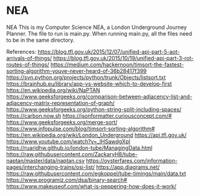 # NEA
NEA
This is my Computer Science NEA, a London Underground Journey Planner. The file to run is main.py. When running main.py, all the files need to be in the same directory. 

References:
    https://blog.tfl.gov.uk/2015/12/07/unified-api-part-5-aot-arrivals-of-things/ 
    https://blog.tfl.gov.uk/2015/10/19/unified-api-part-3-rot-routes-of-things/
    https://medium.com/hackernoon/timsort-the-fastest-sorting-algorithm-youve-never-heard-of-36b28417f399
    https://svn.python.org/projects/python/trunk/Objects/listsort.txt
    https://brainhub.eu/library/app-vs-website-which-to-develop-first 
    https://en.wikipedia.org/wiki/NaPTAN
    https://www.geeksforgeeks.org/comparison-between-adjacency-list-and-adjacency-matrix-representation-of-graph/ 
    https://www.geeksforgeeks.org/python-string-split-including-spaces/ 
    https://carbon.now.sh 
    https://jsonformatter.curiousconcept.com/# 
    https://www.geeksforgeeks.org/merge-sort/ 
    https://www.infopulse.com/blog/timsort-sorting-algorithm#
    https://en.wikipedia.org/wiki/London_Underground 
    https://api.tfl.gov.uk/ 
    https://www.youtube.com/watch?v=_lHSawdgXpI
    https://ruaridhw.github.io/london-tube/ManagingData.html
    https://raw.githubusercontent.com/ZackaryH8/tube-naptan/master/data/naptan.csv
    https://oysterfares.com/information-pages/interchanging-trains/osi-list/
    https://app.diagrams.net/
    https://raw.githubusercontent.com/egkoppel/tube-timings/main/data.txt
    https://www.programiz.com/dsa/binary-search#
    https://www.makeuseof.com/what-is-peppering-how-does-it-work/
    
